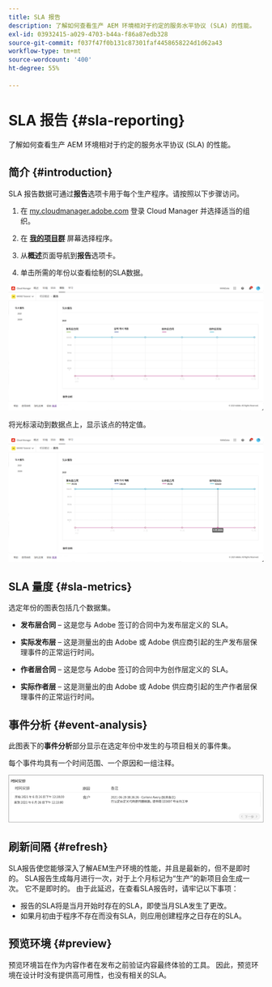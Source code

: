 ```yaml
---
title: SLA 报告
description: 了解如何查看生产 AEM 环境相对于约定的服务水平协议 (SLA) 的性能。
exl-id: 03932415-a029-4703-b44a-f86a87edb328
source-git-commit: f037f47f0b131c87301faf4458658224d1d62a43
workflow-type: tm+mt
source-wordcount: '400'
ht-degree: 55%

---
```



# SLA 报告 {#sla-reporting}

了解如何查看生产 AEM 环境相对于约定的服务水平协议 (SLA) 的性能。

## 简介 {#introduction}

SLA 报告数据可通过&#x200B;**报告**&#x200B;选项卡用于每个生产程序。请按照以下步骤访问。

1. 在 [my.cloudmanager.adobe.com](https://my.cloudmanager.adobe.com/) 登录 Cloud Manager 并选择适当的组织。

1. 在 **[我的项目群](/help/implementing/cloud-manager/getting-access-to-aem-in-cloud/editing-programs.md#my-programs)** 屏幕选择程序。

1. 从&#x200B;**概述**&#x200B;页面导航到&#x200B;**报告**&#x200B;选项卡。

1. 单击所需的年份以查看绘制的SLA数据。

![SLA 图形示例](assets/sla-reporting-1.png)

将光标滚动到数据点上，显示该点的特定值。

![显示详细数据](assets/sla-reporting-b.png)

## SLA 量度 {#sla-metrics}

选定年份的图表包括几个数据集。

* **发布层合同** – 这是您与 Adobe 签订的合同中为发布层定义的 SLA。

* **实际发布层** – 这是测量出的由 Adobe 或 Adobe 供应商引起的生产发布层保理事件的正常运行时间。

* **作者层合同** – 这是您与 Adobe 签订的合同中为创作层定义的 SLA。

* **实际作者层** – 这是测量出的由 Adobe 或 Adobe 供应商引起的生产作者层保理事件的正常运行时间。

## 事件分析 {#event-analysis}

此图表下的&#x200B;**事件分析**&#x200B;部分显示在选定年份中发生的与项目相关的事件集。

每个事件均具有一个时间范围、一个原因和一组注释。

![事件分析示例](assets/sla-reporting-c.png)

## 刷新间隔 {#refresh}

SLA报告使您能够深入了解AEM生产环境的性能，并且是最新的，但不是即时的。 SLA报告生成每月进行一次，对于上个月标记为“生产”的新项目会生成一次。 它不是即时的。 由于此延迟，在查看SLA报告时，请牢记以下事项：

* 报告的SLA将是当月开始时存在的SLA，即使当月SLA发生了更改。
* 如果月初由于程序不存在而没有SLA，则应用创建程序之日存在的SLA。

## 预览环境 {#preview}

预览环境旨在作为内容作者在发布之前验证内容最终体验的工具。 因此，预览环境在设计时没有提供高可用性，也没有相关的SLA。
